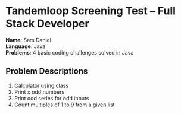 # Tandemloop Screening Test – Full Stack Developer

**Name**: Sam Daniel  
**Language**: Java  
**Problems**: 4 basic coding challenges solved in Java

## Problem Descriptions

1. Calculator using class
2. Print x odd numbers
3. Print odd series for odd inputs
4. Count multiples of 1 to 9 from a given list

